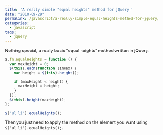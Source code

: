 ```yaml
---
title: 'A really simple "equal heights" method for jQuery!'
date: "2010-09-29"
permalink: /javascript/a-really-simple-equal-heights-method-for-jquery/
categories:
  - javascript
tags:
  - jquery
---
```


Nothing special, a really basic "equal heights" method written in jQuery.

```js
$.fn.equalHeights = function () {
  var maxHeight = 0;
  $(this).each(function (index) {
    var height = $(this).height();

    if (maxHeight < height) {
      maxHeight = height;
    }
  });
  $(this).height(maxHeight);
};

$("ul li").equalHeights();
```

Then you just need to apply the method on the element you want using `$("ul li").equalHeights();`.
